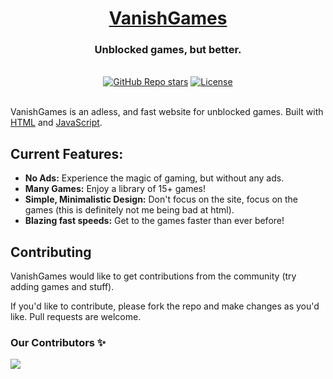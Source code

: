 <div align="center">
  <h1 align="center"><a href="https://orn8.github.io/vanishgames">VanishGames</a></h1>
  <h3>Unblocked games, but better.</h3>
</div>

<br/>

<div align="center">
  <a href="https://github.com/orn8/vanishgames/stargazers"><img alt="GitHub Repo stars" src="https://img.shields.io/github/stars/orn8/vanishgames?style=for-the-badge"></a>
  <a href="https://github.com/orn8/vanishgames/blob/main/LICENSE"><img alt="License" src="https://img.shields.io/badge/license-AGPLv3-purple?style=for-the-badge"></a>
</div>

<br/>

VanishGames is an adless, and fast website for unblocked games. Built with [HTML](https://www.w3.org/html/) and [JavaScript](https://developer.mozilla.org/en-US/docs/Web/JavaScript).

## Current Features:

- **No Ads:** Experience the magic of gaming, but without any ads.
- **Many Games:** Enjoy a library of 15+ games!
- **Simple, Minimalistic Design:** Don't focus on the site, focus on the games (this is definitely not me being bad at html).
- **Blazing fast speeds:** Get to the games faster than ever before!

## Contributing

VanishGames would like to get contributions from the community (try adding games and stuff).

If you'd like to contribute, please fork the repo and make changes as you'd like. Pull requests are welcome.



### Our Contributors ✨

<a href="https://github.com/orn8/vanishgames/graphs/contributors">
  <img src="https://contrib.rocks/image?repo=orn8/vanishgames" />
</a>
